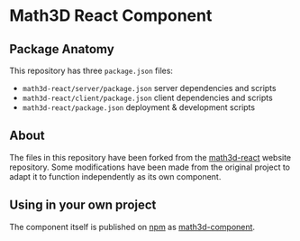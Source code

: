 # Math3D React Component

## Package Anatomy

This repository has three `package.json` files:

- `math3d-react/server/package.json` server dependencies and scripts
- `math3d-react/client/package.json` client dependencies and scripts
- `math3d-react/package.json` deployment & development scripts

## About

The files in this repository have been forked from the [math3d-react](https://github.com/ChristopherChudzicki/math3d-react) website repository. Some modifications have been made from the original project to adapt it to function independently as its own component.

## Using in your own project

The component itself is published on [npm](https://npmjs.org) as [math3d-component](https://www.npmjs.com/package/math3d-component). 